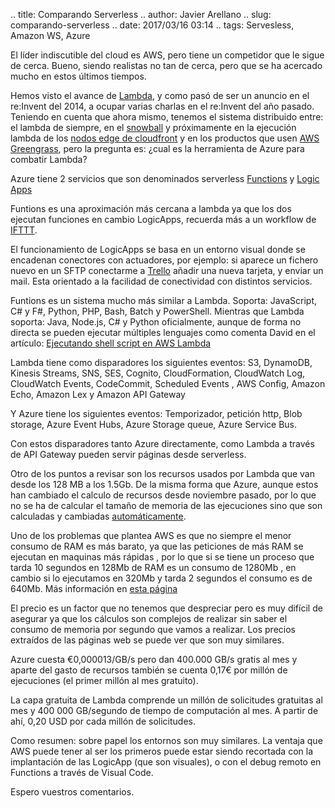 .. title: Comparando Serverless
.. author: Javier Arellano
.. slug: comparando-serverless
.. date: 2017/03/16 03:14
.. tags: Servesless, Amazon WS, Azure

El líder indiscutible del cloud es AWS, pero tiene un competidor que le sigue de cerca. Bueno, siendo realistas no tan de cerca, pero que se ha acercado mucho en estos últimos tiempos.

Hemos visto el avance de [Lambda](https://aws.amazon.com/es/lambda/details/), y como pasó de ser un anuncio en el re:Invent del 2014, a ocupar varias charlas en el re:Invent del año pasado. Teniendo en cuenta que ahora mismo, tenemos el sistema distribuido entre: el lambda de siempre, en el [snowball](https://aws.amazon.com/es/snowball/details/) y próximamente en  la ejecución lambda de los [nodos edge de cloudfront](https://pages.awscloud.com/lambda-at-edge-preview.html)  y en los productos que usen [AWS Greengrass](https://aws.amazon.com/es/greengrass/),  pero la pregunta es: ¿cual es la herramienta de Azure para combatir Lambda?

<!-- TEASER_END -->

Azure tiene 2 servicios que son denominados serverless [Functions](https://azure.microsoft.com/es-es/services/functions/) y [Logic Apps](https://azure.microsoft.com/es-es/services/logic-apps/)

Funtions es una aproximación más cercana a lambda ya que los dos ejecutan funciones en cambio LogicApps, recuerda más a un workflow de [IFTTT](https://ifttt.com).

El funcionamiento de LogicApps se basa en un entorno visual donde se encadenan conectores con actuadores, por ejemplo: si aparece un fichero nuevo en un SFTP conectarme a [Trello](https://trello.com) añadir una nueva tarjeta, y enviar un mail. Esta orientado a la facilidad de conectividad con distintos servicios.

Funtions es un sistema mucho más similar a Lambda. Soporta: JavaScript, C# y F#, Python, PHP, Bash, Batch y PowerShell. Mientras que Lambda soporta: Java, Node.js, C# y Python oficialmente, aunque de forma no directa se pueden ejecutar múltiples lenguajes como comenta David en el artículo: [Ejecutando shell script en AWS Lambda](http://www.entredevyops.es/posts/shellscript-lambda.html)

Lambda tiene como disparadores los siguientes eventos: S3, DynamoDB, Kinesis Streams, SNS, SES, Cognito, CloudFormation, CloudWatch Log, CloudWatch Events, CodeCommit, Scheduled Events , AWS Config, Amazon Echo, Amazon Lex y Amazon API Gateway

Y Azure tiene los siguientes eventos: Temporizador, petición http, Blob storage, Azure Event Hubs, Azure Storage queue, Azure Service Bus.

Con estos disparadores tanto Azure directamente, como Lambda a través de API Gateway pueden servir páginas desde serverless.

Otro de los puntos a revisar son los recursos usados por Lambda que van desde los 128 MB a los 1.5Gb. De la misma forma que Azure, aunque estos han cambiado el calculo de recursos desde  noviembre pasado, por lo que no se ha de calcular el tamaño de memoria de las ejecuciones sino que son calculadas y cambiadas [automáticamente](https://blogs.msdn.microsoft.com/appserviceteam/2016/11/15/making-azure-functions-more-serverless/).

Uno de los problemas que plantea AWS es que no siempre el menor consumo de RAM es más barato, ya que las peticiones de más RAM se ejecutan en maquinas más rápidas , por lo que si se tiene un proceso que tarda 10 segundos en 128Mb de RAM es un consumo de 1280Mb , en cambio si lo ejecutamos en 320Mb y tarda 2 segundos el consumo es de 640Mb. Más información en [esta página](https://serverless.zone/my-accidental-3-5x-speed-increase-of-aws-lambda-functions-6d95351197f3#.xcf9f6af3)

El precio es un factor que no tenemos que despreciar pero es muy difícil de asegurar ya que los cálculos son complejos de realizar sin saber el consumo de memoria por segundo que vamos a realizar. Los precios extraídos de las páginas web se puede ver que son muy similares.

Azure cuesta €0,000013/GB/s pero dan 400.000 GB/s gratis al mes y aparte del gasto de recursos también se cuenta 0,17€ por millón de ejecuciones (el primer millón al mes gratuito).

La capa gratuita de Lambda comprende un millón de solicitudes gratuitas al mes y 400 000 GB/segundo de tiempo de computación al mes. A partir de ahí, 0,20 USD por cada millón de solicitudes.

Como resumen: sobre papel los entornos son muy similares. La ventaja que AWS puede tener al ser los primeros puede estar siendo recortada con la implantación de las LogicApp (que son visuales), o con el debug remoto en Functions a través de Visual Code.

Espero vuestros comentarios.
